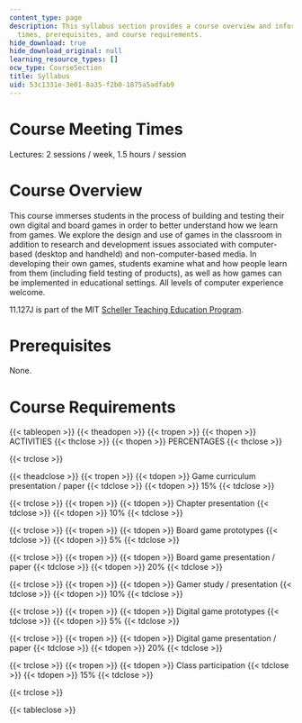 ```yaml
---
content_type: page
description: This syllabus section provides a course overview and information on meeting
  times, prerequisites, and course requirements.
hide_download: true
hide_download_original: null
learning_resource_types: []
ocw_type: CourseSection
title: Syllabus
uid: 53c1331e-3e01-8a35-f2b0-1875a5adfab9
---
```


Course Meeting Times
====================

Lectures: 2 sessions / week, 1.5 hours / session

Course Overview
===============

This course immerses students in the process of building and testing their own digital and board games in order to better understand how we learn from games. We explore the design and use of games in the classroom in addition to research and development issues associated with computer-based (desktop and handheld) and non-computer-based media. In developing their own games, students examine what and how people learn from them (including field testing of products), as well as how games can be implemented in educational settings. All levels of computer experience welcome.

11.127J is part of the MIT [Scheller Teaching Education Program](http://education.mit.edu/).

Prerequisites
=============

None.

Course Requirements
===================

{{< tableopen >}}
{{< theadopen >}}
{{< tropen >}}
{{< thopen >}}
ACTIVITIES
{{< thclose >}}
{{< thopen >}}
PERCENTAGES
{{< thclose >}}

{{< trclose >}}

{{< theadclose >}}
{{< tropen >}}
{{< tdopen >}}
Game curriculum presentation / paper
{{< tdclose >}}
{{< tdopen >}}
15%
{{< tdclose >}}

{{< trclose >}}
{{< tropen >}}
{{< tdopen >}}
Chapter presentation
{{< tdclose >}}
{{< tdopen >}}
10%
{{< tdclose >}}

{{< trclose >}}
{{< tropen >}}
{{< tdopen >}}
Board game prototypes
{{< tdclose >}}
{{< tdopen >}}
5%
{{< tdclose >}}

{{< trclose >}}
{{< tropen >}}
{{< tdopen >}}
Board game presentation / paper
{{< tdclose >}}
{{< tdopen >}}
20%
{{< tdclose >}}

{{< trclose >}}
{{< tropen >}}
{{< tdopen >}}
Gamer study / presentation
{{< tdclose >}}
{{< tdopen >}}
10%
{{< tdclose >}}

{{< trclose >}}
{{< tropen >}}
{{< tdopen >}}
Digital game prototypes
{{< tdclose >}}
{{< tdopen >}}
5%
{{< tdclose >}}

{{< trclose >}}
{{< tropen >}}
{{< tdopen >}}
Digital game presentation / paper
{{< tdclose >}}
{{< tdopen >}}
20%
{{< tdclose >}}

{{< trclose >}}
{{< tropen >}}
{{< tdopen >}}
Class participation
{{< tdclose >}}
{{< tdopen >}}
15%
{{< tdclose >}}

{{< trclose >}}

{{< tableclose >}}